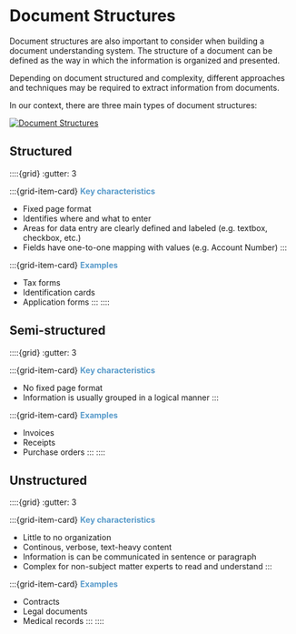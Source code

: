 # Document Structures

Document structures are also important to consider when building a document understanding system. The structure of a document can be defined as the way in which the information is organized and presented.

Depending on document structured and complexity, different approaches and techniques may be required to extract information from documents.

In our context, there are three main types of document structures:

<a href="https://horvay.dev/document-understanding-ebook/img/documentstructures/document-structures.png" target="_blank"><img alt="Document Structures" src="https://horvay.dev/document-understanding-ebook/img/documentstructures/document-structures.png"></img></a>

## Structured

::::{grid}
:gutter: 3

:::{grid-item-card} <span style="color:#579aca"><b>Key characteristics</b></span>
* Fixed page format
* Identifies where and what to enter
* Areas for data entry are clearly defined and labeled (e.g. textbox, checkbox, etc.)
* Fields have one-to-one mapping with values (e.g. Account Number)
:::

:::{grid-item-card} <span style="color:#579aca"><b>Examples</b></span>
* Tax forms
* Identification cards
* Application forms
:::
::::

## Semi-structured
::::{grid}
:gutter: 3

:::{grid-item-card} <span style="color:#579aca"><b>Key characteristics</b></span>
* No fixed page format
* Information is usually grouped in a logical manner
:::

:::{grid-item-card} <span style="color:#579aca"><b>Examples</b></span>
* Invoices
* Receipts
* Purchase orders
:::
::::

## Unstructured
::::{grid}
:gutter: 3

:::{grid-item-card} <span style="color:#579aca"><b>Key characteristics</b></span>
* Little to no organization
* Continous, verbose, text-heavy content
* Information is can be communicated in sentence or paragraph
* Complex for non-subject matter experts to read and understand
:::

:::{grid-item-card} <span style="color:#579aca"><b>Examples</b></span>
* Contracts
* Legal documents
* Medical records
:::
::::